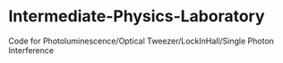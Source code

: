 # Intermediate-Physics-Laboratory
Code for Photoluminescence/Optical Tweezer/LockInHall/Single Photon Interference

